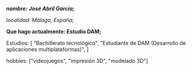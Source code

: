 _**nombre: José Abril García;**_

_localidad: Málaga, España;_

**Que hago actualmente: Estudio DAM;**

Estudios:
  [
    "Bachillerato tecnológico",
    "Estudiante de DAM (Desarrollo de aplicaciones multiplataformas)",
  ]
  
hobbies: ["videojuegos", "impresión 3D", "modelado 3D"]
